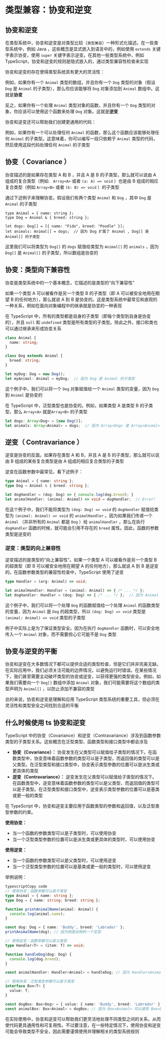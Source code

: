 # 类型兼容：协变和逆变

## 协变和逆变

在类型系统中，协变和逆变是对类型比较（`类型兼容`）一种形式化描述。在一些类型系统中，例如  Java ，这些概念是显式嵌入到语言中的，例如使用 `extends` 关键字表示协变，使用 `super` 关键字表示逆变。在其他一些类型系统中，例如 TypeScript，协变和逆变的规则是隐式嵌入的，通过类型兼容性检查来实现

协变和逆变的存在使得类型系统具有更大的灵活性：

例如，如果你有一个 `Animal` 类型的数组，并且你有一个   `Dog` 类型的对象（假设 `Dog`  是 `Animal` 的子类型），那么你应该能够将 `Dog`  对象添加到 `Animal` 数组中。这就是**协变**

反之，如果你有一个处理 `Animal` 类型对象的函数，并且你有一个 `Dog` 类型的对象，你应该可以使用这个函数来处理 `Dog`  对象。这就是**逆变**

协变和逆变还可以帮助我们创建更通用的代码：

例如，如果你有一个可以处理任何 `Animal` 的函数，那么这个函数应该能够处理任何 `Animal` 的子类型。这意味着，你可以编写一段只依赖于 `Animal` 类型的代码，然后使用这段代码处理任何 `Animal` 的子类型



## 协变（ Covariance ）

协变描述的是如果存在类型 A 和 B ，并且 A 是 B 的子类型，那么就可以说由 A 组成的复合类型（例如.   ` Array<A>` 或者 `(a: A) => void` ）也是由 B 组成的相应复合类型（例如 `Array<B>` 或者 `(b: B) => void` ）的子类型

通过下述例子来理解协变。假设我们有两个类型 `Animal` 和 `Dog` ，其中 `Dog` 是 `Animal` 的子类型

```TS
type Animal = { name: string };
type Dog = Animal & { breed: string };

let dogs: Dog[] = [{ name: "Fido", breed: "Poodle" }];
let animals: Animal[] = dogs;  // 因为 Dog 扩展了 Animal , Dog[] 是 Animal[] 的子类型
```

这里我们可以将类型为 `Dog[]` 的 `dogs` 赋值给类型为 `Animal[]` 的 `animals` ，因为 `Dog[]` 是 `Animal[]` 的子类型，所以数组是协变的



## 协变：类型向下兼容性

协变是类型系统中的一个基本概念，它描述的是类型的“向下兼容性”

如果一个类型 A 可以被看作是另一个类型 B 的子类型（即 A 可以被安全地用在期望 B 的任何地方），那么就说 A 到 B 是协变的。这是类型系统中最常见和直观的一种关系，例如在面向对象编程中的继承就是协变的一种表现

在 TypeScript 中，所有的类型都是自身的子类型（即每个类型到自身是协变的），并且 `null` 和 `undefined` 类型是所有类型的子类型。除此之外，接口和类也可以通过继承来形成协变关系

```ts
class Animal {
  name: string;
}

class Dog extends Animal {
  breed: string;
}

let myDog: Dog = new Dog();
let myAnimal: Animal = myDog;  // 因为 Dog 是 Animal 的子类型

```

这个例子中，我们可以将一个 `Dog` 对象赋值给一个 `Animal` 类型的变量，因为 `Dog` 到 `Animal` 是协变的

在 TypeScript 中，泛型类型也是协变的。例如，如果类型 A 是类型 B 的子类型，那么 `Array<A>` 就是`Array<B>` 的子类型

```ts
let dogs: Array<Dog> = [new Dog()];
let animals: Array<Animal> = dogs;  // 因为 Array<Dog> 是 Array<Animal> 的子类型
```



## 逆变（ Contravariance ）

逆变是协变的反面。如果存在类型 A 和 B，并且 A 是 B 的子类型，那么就可以说由 B 组成的某些复合类型是由 A 组成的相应复合类型的子类型

逆变在函数参数中最常见，看下述例子：

```ts
type Animal = { name: string };
type Dog = Animal & { breed: string };

let dogHandler = (dog: Dog) => { console.log(dog.breed); }
let animalHandler: (animal: Animal) => void = dogHandler;  // Error! 

```

在这个例子中，我们不能将类型为  `(dog: Dog) => void`  的  `dogHandler`  赋值给类型为 `(animal: Animal) => void` 的 `animalHandler` 。因为如果我们传递一个 `Animal` （并非所有的 `Animal` 都是 `Dog` ）给 `animalHandler` ，那么在执行 `dogHandler` 函数的时候，就可能会引用不存在的  `breed` 属性。因此，函数的参数类型是逆变的



### 逆变：类型的向上兼容性

逆变描述的是类型的“向上兼容性”。如果一个类型 A 可以被看作是另一个类型 B 的超类型（即 B 可以被安全地用在期望 A 的任何地方），那么就说 A 到 B 是逆变的。在函数参数类型的兼容性检查中，TypeScript 使用了逆变

```ts
type Handler = (arg: Animal) => void;

let animalHandler: Handler = (animal: Animal) => { /* ... */ };
let dogHandler: Handler = (dog: Dog) => { /* ... */ };  // 因为 Animal 是 Dog 的超类型

```

这个例子中，我们可以将一个处理 `Dog` 的函数赋值给一个处理 `Animal` 的函数类型的变量，因为 `Animal` 是 `Dog` 的超类型，所以 `(dog: Dog) => void` 类型是 `(animal: Animal) => void` 类型的子类型

例子中实际上是为了保证类型安全。因为在执行 `dogHandler`  函数时，可以安全地传入一个 `Animal` 对象，而不需要担心它可能不是 `Dog` 类型



## 协变与逆变的平衡

协变和逆变在大多数情况下都可以提供合适的类型检查，但是它们并非完美无缺。在实际应用中，我们必须关注可能的边界情况，以避免运行时错误。在某些情况下，我们甚至需要主动破坏类型的协变或逆变，以获得更强的类型安全。例如，如果我们需要向一个 `Dog[]` 数组中添加 `Animal` 对象，我们可能需要将这个数组的类型声明为 `Animal[]` ，以防止添加不兼容的类型

总的来说，协变和逆变是理解和应用 TypeScript 类型系统的重要工具，但必须在灵活性和类型安全之间找到合适的平衡



## 什么时候使用 ts 协变和逆变

TypeScript 中的协变（Covariance）和逆变（Contravariance）涉及到函数参数类型的子类型关系。这些概念在泛型类型、函数类型和接口类型中都会涉及

- **协变（Covariance）：** 协变发生在父类型可以赋值给子类型的情况下。在函数类型中，协变意味着函数参数的类型可以是子类型，而返回值的类型可以是父类型。在泛型类型和接口类型中，协变表示类型参数的位置可以是派生类或更具体的类型
- **逆变（Contravariance）：** 逆变发生在父类型可以赋值给子类型的情况下。在函数类型中，逆变意味着函数参数的类型可以是父类型，而返回值的类型可以是子类型。在泛型类型和接口类型中，逆变表示类型参数的位置可以是基类或更一般的类型

在 TypeScript 中，协变和逆变主要应用于函数类型的参数和返回值，以及泛型类型参数的约束。

**使用协变：**

- 当一个函数的参数类型可以是子类型时，可以使用协变
- 当一个泛型类型参数的位置可以是派生类或更具体的类型时，可以使用协变

**使用逆变：**

- 当一个函数的参数类型可以是父类型时，可以使用逆变
- 当一个泛型类型参数的位置可以是基类或更一般的类型时，可以使用逆变

举例说明：

```typescript
typescriptCopy code
// 使用协变：函数参数可以是子类型
type Animal = { name: string };
type Dog = { name: string; breed: string };

function printAnimalName(animal: Animal) {
  console.log(animal.name);
}

const dog: Dog = { name: 'Buddy', breed: 'Labrador' };
printAnimalName(dog); // 因为狗是动物的一个亚型

// 使用逆变：函数参数可以是父类型
type Handler<T> = (item: T) => void;

function handleDog(dog: Dog) {
  console.log(dog.breed);
}

const animalHandler: Handler<Animal> = handleDog; // 因为 Handler<Animal> 能够接受一只狗

// 使用协变：泛型类型参数可以是子类型
interface Box<T> {
  value: T;
}

const dogBox: Box<Dog> = { value: { name: 'Buddy', breed: 'Labrador' } };
const animalBox: Box<Animal> = dogBox; // 因为 Box<Animal> 可以接受 Box<Dog>

```

在实际使用中，协变和逆变可以帮助我们更灵活地处理不同类型之间的关系，从而使代码更具通用性和可复用性。不过要注意，在一些特定情况下，使用协变和逆变可能会导致类型不安全，因此需要谨慎使用并理解相关的类型系统规则